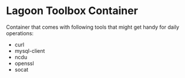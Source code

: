 # Lagoon Toolbox Container

Container that comes with following tools that might get handy for daily operations:

* curl
* mysql-client
* ncdu
* openssl
* socat

